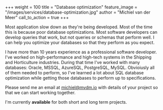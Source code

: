+++
weight = 100
title = "Database optimization"
feature_image = "/images/services/database-optimization.jpg"
author = "Michiel van der Meer"
call_to_action = true
+++

Most application slow down as they're being developed. Most of the time this is because poor database optimizations. Most software developers can develop queries that work, but not queries or schemas that perform well. I can help you optimize your databases so that they perform as you expect.

I have more than 10 years experience as a professional software developer. I've worked on high-performance and high-tech systems in the Shipping and Horticulture industries. During that time I've worked with many databases: Oracle, MSSQL, AzureSQL, PostgreSQL, MySQL. Obvioiusly all of them needed to perform, so I've learned a lot about SQL database optimization while getting those databases to perform up to specifications.

Please send me an email at [michiel@mvdm.io](mailto:michiel@mvdm.io) with details of your project so that we can start working together.

I'm currently **available** for both short and long term projects.
